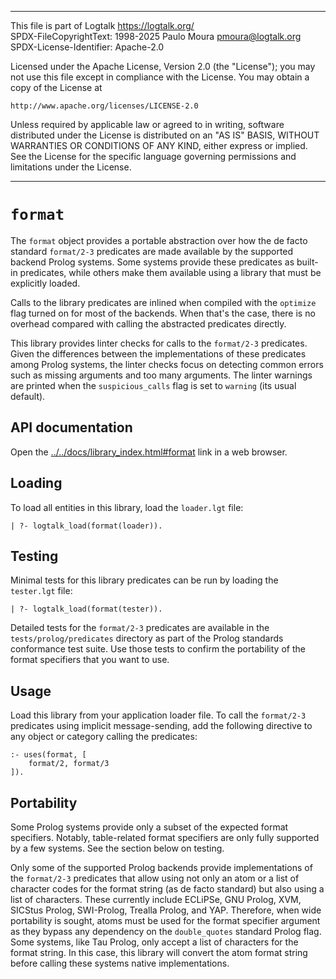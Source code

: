 ________________________________________________________________________

This file is part of Logtalk <https://logtalk.org/>  
SPDX-FileCopyrightText: 1998-2025 Paulo Moura <pmoura@logtalk.org>  
SPDX-License-Identifier: Apache-2.0

Licensed under the Apache License, Version 2.0 (the "License");
you may not use this file except in compliance with the License.
You may obtain a copy of the License at

    http://www.apache.org/licenses/LICENSE-2.0

Unless required by applicable law or agreed to in writing, software
distributed under the License is distributed on an "AS IS" BASIS,
WITHOUT WARRANTIES OR CONDITIONS OF ANY KIND, either express or implied.
See the License for the specific language governing permissions and
limitations under the License.
________________________________________________________________________


`format`
========

The `format` object provides a portable abstraction over how the de
facto standard `format/2-3` predicates are made available by the
supported backend Prolog systems. Some systems provide these predicates
as built-in predicates, while others make them available using a library
that must be explicitly loaded.

Calls to the library predicates are inlined when compiled with the
`optimize` flag turned on for most of the backends. When that's the
case, there is no overhead compared with calling the abstracted
predicates directly.

This library provides linter checks for calls to the `format/2-3` predicates.
Given the differences between the implementations of these predicates among
Prolog systems, the linter checks focus on detecting common errors such as
missing arguments and too many arguments. The linter warnings are printed
when the `suspicious_calls` flag is set to `warning` (its usual default).


API documentation
-----------------

Open the [../../docs/library_index.html#format](../../docs/library_index.html#format)
link in a web browser.


Loading
-------

To load all entities in this library, load the `loader.lgt` file:

	| ?- logtalk_load(format(loader)).


Testing
-------

Minimal tests for this library predicates can be run by loading the
`tester.lgt` file:

	| ?- logtalk_load(format(tester)).

Detailed tests for the `format/2-3` predicates are available in the
`tests/prolog/predicates` directory as part of the Prolog standards
conformance test suite. Use those tests to confirm the portability
of the format specifiers that you want to use.


Usage
-----

Load this library from your application loader file. To call the `format/2-3`
predicates using implicit message-sending, add the following directive to any
object or category calling the predicates:

	:- uses(format, [
		format/2, format/3
	]).


Portability
-----------

Some Prolog systems provide only a subset of the expected format specifiers.
Notably, table-related format specifiers are only fully supported by a few
systems. See the section below on testing.

Only some of the supported Prolog backends provide implementations of the
`format/2-3` predicates that allow using not only an atom or a list of
character codes for the format string (as de facto standard) but also using
a list of characters. These currently include ECLiPSe, GNU Prolog, XVM,
SICStus Prolog, SWI-Prolog, Trealla Prolog, and YAP. Therefore, when wide
portability is sought, atoms must be used for the format specifier argument
as they bypass any dependency on the `double_quotes` standard Prolog flag.
Some systems, like Tau Prolog, only accept a list of characters for the
format string. In this case, this library will convert the atom format
string before calling these systems native implementations.
